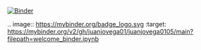 [![Binder](https://mybinder.org/badge_logo.svg)](https://mybinder.org/v2/gh/juanjovega01/juanjovega0105/main?filepath=welcome_binder.ipynb)

.. image:: https://mybinder.org/badge_logo.svg
 :target: https://mybinder.org/v2/gh/juanjovega01/juanjovega0105/main?filepath=welcome_binder.ipynb
